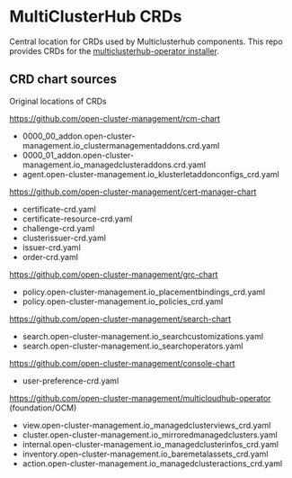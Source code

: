 # MultiClusterHub CRDs

Central location for CRDs used by Multiclusterhub components. This repo provides CRDs for the [multiclusterhub-operator installer](https://github.com/open-cluster-management/multicloudhub-operator).

## CRD chart sources
Original locations of CRDs

https://github.com/open-cluster-management/rcm-chart
- 0000_00_addon.open-cluster-management.io_clustermanagementaddons.crd.yaml
- 0000_01_addon.open-cluster-management.io_managedclusteraddons.crd.yaml
- agent.open-cluster-management.io_klusterletaddonconfigs_crd.yaml

https://github.com/open-cluster-management/cert-manager-chart
- certificate-crd.yaml
- certificate-resource-crd.yaml
- challenge-crd.yaml
- clusterissuer-crd.yaml
- issuer-crd.yaml
- order-crd.yaml

https://github.com/open-cluster-management/grc-chart
- policy.open-cluster-management.io_placementbindings_crd.yaml
- policy.open-cluster-management.io_policies_crd.yaml

https://github.com/open-cluster-management/search-chart
- search.open-cluster-management.io_searchcustomizations.yaml
- search.open-cluster-management.io_searchoperators.yaml

https://github.com/open-cluster-management/console-chart
- user-preference-crd.yaml

https://github.com/open-cluster-management/multicloudhub-operator (foundation/OCM)
- view.open-cluster-management.io_managedclusterviews_crd.yaml
- cluster.open-cluster-management.io_mirroredmanagedclusters.yaml
- internal.open-cluster-management.io_managedclusterinfos_crd.yaml
- inventory.open-cluster-management.io_baremetalassets_crd.yaml
- action.open-cluster-management.io_managedclusteractions_crd.yaml
